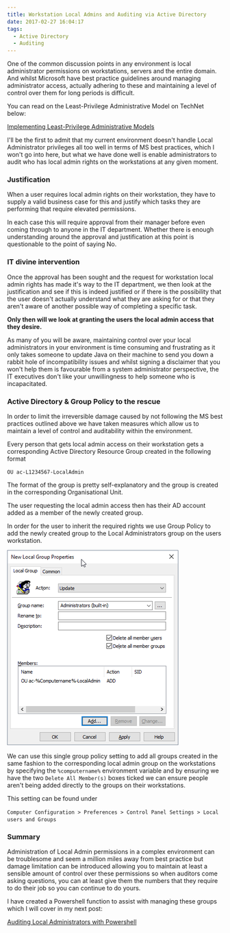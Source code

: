 ```yaml
---
title: Workstation Local Admins and Auditing via Active Directory
date: 2017-02-27 16:04:17
tags:
  - Active Directory
  - Auditing
---
```

One of the common discussion points in any environment is local administrator permissions on workstations, servers and the entire domain. And whilst Microsoft have best practice guidelines around managing administrator access, actually adhering to these and maintaining a level of control over them for long periods is difficult.

You can read on the Least-Privilege Administrative Model on TechNet below:

[Implementing Least-Privilege Administrative Models](https://technet.microsoft.com/en-us/windows-server-docs/identity/ad-ds/plan/security-best-practices/implementing-least-privilege-administrative-models)


I'll be the first to admit that my current environment doesn't handle Local Administrator privileges all too well in terms of MS best practices, which I won't go into here, but what we have done well is enable administrators to audit who has local admin rights on the workstations at any given moment.

### Justification

When a user requires local admin rights on their workstation, they have to supply a valid business case for this and justify which tasks they are performing that require elevated permissions.

In each case this will require approval from their manager before even coming through to anyone in the IT department. Whether there is enough understanding around the approval and justification at this point is questionable to the point of saying No.

### IT divine intervention

Once the approval has been sought and the request for workstation local admin rights has made it's way to the IT department, we then look at the justification and see if this is indeed justified or if there is the possibility that the user doesn't actually understand what they are asking for or that they aren't aware of another possible way of completing a specific task.

**Only then will we look at granting the users the local admin access that they desire.**

As many of you will be aware, maintaining control over your local administrators in your environment is time consuming and frustrating as it only takes someone to update Java on their machine to send you down a rabbit hole of incompatibility issues and whilst signing a disclaimer that you won't help them is favourable from a system administrator perspective, the IT executives don't like your unwillingness to help someone who is incapacitated.

### Active Directory & Group Policy to the rescue

In order to limit the irreversible damage caused by not following the MS best practices outlined above we have taken measures which allow us to maintain a level of control and auditability within the environment.

Every person that gets local admin access on their workstation gets a corresponding Active Directory Resource Group created in the following format

```
OU ac-L1234567-LocalAdmin
```

The format of the group is pretty self-explanatory and the group is created in the corresponding Organisational Unit.

The user requesting the local admin access then has their AD account added as a member of the newly created group.

In order for the user to inherit the required rights we use Group Policy to add the newly created group to the Local Administrators group on the users workstation.

![GPP NewGroup](/assets/img/LocalAdminGPO.png)

We can use this single group policy setting to add all groups created in the same fashion to the corresponding local admin group on the workstations by specifying the `%computername%` environment variable and by ensuring we have the two `Delete All Member(s)` boxes ticked we can ensure people aren't being added directly to the groups on their workstations.

This setting can be found under

`Computer Configuration > Preferences > Control Panel Settings > Local users and Groups`

### Summary

Administration of Local Admin permissions in a complex environment can be troublesome and seem a million miles away from best practice but damage limitation can be introduced allowing you to maintain at least a sensible amount of control over these permissions so when auditors come asking questions, you can at least give them the numbers that they require to do their job so you can continue to do yours.

I have created a Powershell function to assist with managing these groups which I will cover in my next post:

[Auditing Local Administrators with Powershell](http://millerb.co.uk/auditing-local-administrators-with-powershell/)